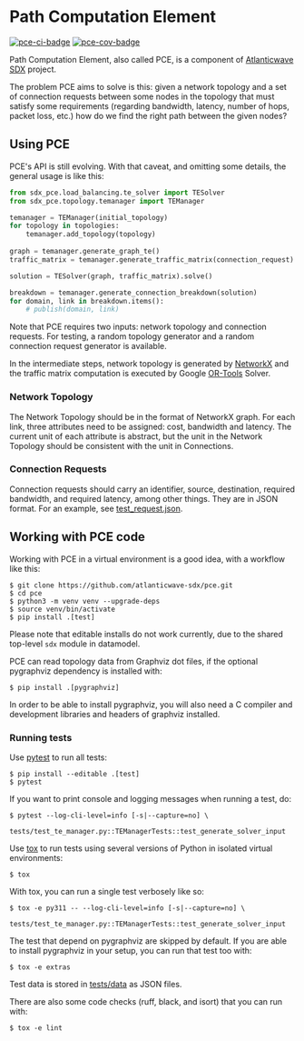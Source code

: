 # Path Computation Element

[![pce-ci-badge]][pce-ci] [![pce-cov-badge]][pce-cov]

Path Computation Element, also called PCE, is a component of
[Atlanticwave SDX][aw-sdx] project.

The problem PCE aims to solve is this: given a network topology and a
set of connection requests between some nodes in the topology that
must satisfy some requirements (regarding bandwidth, latency, number
of hops, packet loss, etc.) how do we find the right path between the
given nodes?

## Using PCE

PCE's API is still evolving.  With that caveat, and omitting some
details, the general usage is like this:

```python
from sdx_pce.load_balancing.te_solver import TESolver
from sdx_pce.topology.temanager import TEManager

temanager = TEManager(initial_topology)
for topology in topologies:
    temanager.add_topology(topology)
    
graph = temanager.generate_graph_te()
traffic_matrix = temanager.generate_traffic_matrix(connection_request)

solution = TESolver(graph, traffic_matrix).solve()

breakdown = temanager.generate_connection_breakdown(solution)
for domain, link in breakdown.items():
    # publish(domain, link)
```

Note that PCE requires two inputs: network topology and connection
requests.  For testing, a random topology generator and a random
connection request generator is available.

In the intermediate steps, network topology is generated by [NetworkX]
and the traffic matrix computation is executed by Google [OR-Tools]
Solver.


### Network Topology

The Network Topology should be in the format of NetworkX graph. For
each link, three attributes need to be assigned: cost, bandwidth and
latency. The current unit of each attribute is abstract, but the unit
in the Network Topology should be consistent with the unit in
Connections.


### Connection Requests

Connection requests should carry an identifier, source, destination,
required bandwidth, and required latency, among other things.  They
are in JSON format.  For an example, see [test_request.json].


## Working with PCE code

Working with PCE in a virtual environment is a good idea, with a
workflow like this:

```console
$ git clone https://github.com/atlanticwave-sdx/pce.git
$ cd pce
$ python3 -m venv venv --upgrade-deps
$ source venv/bin/activate
$ pip install .[test]
```

Please note that editable installs do not work currently, due to the
shared top-level `sdx` module in datamodel.

PCE can read topology data from Graphviz dot files, if the optional
pygraphviz dependency is installed with:

```console
$ pip install .[pygraphviz]
```

In order to be able to install pygraphviz, you will also need a C
compiler and development libraries and headers of graphviz installed.


### Running tests

Use [pytest] to run all tests:

```
$ pip install --editable .[test]
$ pytest
```

If you want to print console and logging messages when running a test,
do:

```
$ pytest --log-cli-level=info [-s|--capture=no] \
    tests/test_te_manager.py::TEManagerTests::test_generate_solver_input
```

Use [tox] to run tests using several versions of Python in isolated
virtual environments:

```
$ tox
```

With tox, you can run a single test verbosely like so:

```
$ tox -e py311 -- --log-cli-level=info [-s|--capture=no] \
    tests/test_te_manager.py::TEManagerTests::test_generate_solver_input
```

The test that depend on pygraphviz are skipped by default.  If you are
able to install pygraphviz in your setup, you can run that test too
with:

```
$ tox -e extras
```

Test data is stored in [tests/data](./tests/data) as JSON files.

There are also some code checks (ruff, black, and isort) that you can
run with:

```console
$ tox -e lint
```


<!-- URLs -->

[aw-sdx]: https://www.atlanticwave-sdx.net/ (Atlanticwave-SDX)

[pce-ci-badge]: https://github.com/atlanticwave-sdx/pce/actions/workflows/test.yml/badge.svg
[pce-ci]: https://github.com/atlanticwave-sdx/pce/actions/workflows/test.yml

[pce-cov-badge]: https://coveralls.io/repos/github/atlanticwave-sdx/pce/badge.svg?branch=main (Coverage Status)
[pce-cov]: https://coveralls.io/github/atlanticwave-sdx/pce?branch=main

[NetworkX]: https://networkx.org/
[OR-Tools]: https://developers.google.com/optimization/

[pytest]: https://docs.pytest.org/
[tox]: https://tox.wiki/en/latest/index.html

[test_request.json]: ./src/sdx/pce/data/requests/test_request.json

[ruff]: https://pypi.org/project/ruff/
[black]: https://pypi.org/project/black/
[isort]: https://pypi.org/project/isort/
